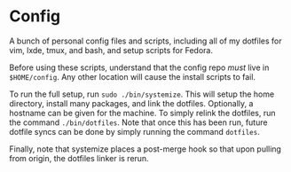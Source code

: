 Config
======

A bunch of personal config files and scripts,
including all of my dotfiles for vim, lxde, tmux, and bash,
and setup scripts for Fedora.

Before using these scripts, understand that the config repo
*must* live in ```$HOME/config```. Any other location will cause
the install scripts to fail.

To run the full setup, run ```sudo ./bin/systemize```. This
will setup the home directory, install many packages, and
link the dotfiles. Optionally, a hostname can be given for
the machine. To simply relink the dotfiles, run the command
```./bin/dotfiles```. Note that once this has been run,
future dotfile syncs can be done by simply running the
command ```dotfiles```.

Finally, note that systemize places a post-merge hook so
that upon pulling from origin, the dotfiles linker is
rerun.
